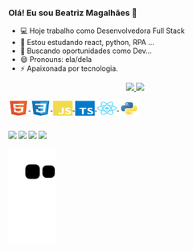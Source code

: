 ### Olá! Eu sou Beatriz Magalhães 👋

- :computer: Hoje trabalho como Desenvolvedora Full Stack
- 🌱 Estou estudando react, python, RPA ...
- 🤔 Buscando oportunidades como Dev...
- 😄 Pronouns: ela/dela
- ⚡ Apaixonada por tecnologia. 

<div align="center">
  <a href="https://github.com/BeatrizSI">
  <img height="180em" src="https://github-readme-stats.vercel.app/api?username=BeatrizSI&show_icons=true&theme=dracula&include_all_commits=true&count_private=true"/>
  <img height="180em" src="https://github-readme-stats.vercel.app/api/top-langs/?username=BeatrizSI&layout=compact&langs_count=7&theme=dracula"/>
</div>
<div style="display: inline_block"><br>
  <img align="center" alt="Bia-HTML" height="30" width="40" src="https://raw.githubusercontent.com/devicons/devicon/master/icons/html5/html5-original.svg">
  <img align="center" alt="Bia-CSS" height="30" width="40" src="https://raw.githubusercontent.com/devicons/devicon/master/icons/css3/css3-original.svg">
  <img align="center" alt="Bia-Js" height="30" width="40" src="https://raw.githubusercontent.com/devicons/devicon/master/icons/javascript/javascript-plain.svg">
  <img align="center" alt="Bia-Ts" height="30" width="40" src="https://raw.githubusercontent.com/devicons/devicon/master/icons/typescript/typescript-plain.svg">
  <img align="center" alt="Bia-React" height="30" width="40" src="https://raw.githubusercontent.com/devicons/devicon/master/icons/react/react-original.svg">
  <img align="center" alt="Bia-Python" height="30" width="40" src="https://raw.githubusercontent.com/devicons/devicon/master/icons/python/python-original.svg">
  
</div>

##

<div> 
  <a href="https://www.instagram.com/bia.adm2014/" target="_blank"><img src="https://img.shields.io/badge/-Instagram-%23E4405F?style=for-the-badge&logo=instagram&logoColor=white" target="_blank"></a>
 <a href="https://discord.com/channels/Beatriz_SI#9534" target="_blank"><img src="https://img.shields.io/badge/Discord-7289DA?style=for-the-badge&logo=discord&logoColor=white" target="_blank"></a> 
  <a href = "mailto:biasi9757@gmail.com"><img src="https://img.shields.io/badge/Gmail-D14836?style=for-the-badge&logo=gmail&logoColor=white" target="_blank"></a>
  <a href="https://www.linkedin.com/in/beatriz-magalh%C3%A3es-114518208/" target="_blank"><img src="https://img.shields.io/badge/-LinkedIn-%230077B5?style=for-the-badge&logo=linkedin&logoColor=white" target="_blank"></a> 
  
  ![Snake animation](https://github.com/BeatrizSI/BeatrizSI/blob/output/github-contribution-grid-snake.svg)
  
  
</div>
